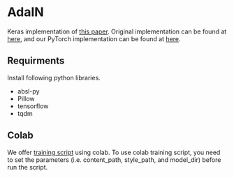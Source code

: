 # AdaIN
Keras implementation of [this paper](https://arxiv.org/abs/1703.06868).
Original implementation can be found at [here](https://github.com/xunhuang1995/AdaIN-style),
and our PyTorch implementation can be found at [here](https://github.com/kukosmos/adain-pytorch-2019).

## Requirments
Install following python libraries.
* absl-py
* Pillow
* tensorflow
* tqdm

## Colab
We offer [training script](https://colab.research.google.com/github/kukosmos/adain-keras-2019/colab.ipynb) using colab.
To use colab training script, you need to set the parameters (i.e. content\_path, style\_path, and model\_dir)
before run the script.

